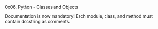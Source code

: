 0x06. Python - Classes and Objects

Documentation is now mandatory! Each module, class, and method must contain docstring as comments. 